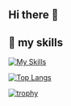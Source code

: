 ## Hi there 👋

## 🌱 my skills
[![My Skills](https://skillicons.dev/icons?i=python,cpp,cs,matlab,docker,arduino,linux)](https://skillicons.dev)

[![Top Langs](https://github-readme-stats.vercel.app/api/top-langs/?username=suke-toudara
)](https://github.com/anuraghazra/github-readme-stats)


[![trophy](https://github-profile-trophy.vercel.app/?username=suke-toudara)](https://github.com/ryo-ma/github-profile-trophy)

